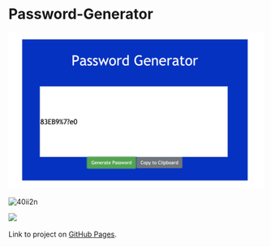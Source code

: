 # Password-Generator

![](images/screenShot.png)

<!-- <img src="images/screenShot.png"> -->

![40ii2n](https://user-images.githubusercontent.com/53204226/81325985-5ec86500-9056-11ea-9348-03199b20dcbd.gif)

<img src="https://user-images.githubusercontent.com/53204226/81325985-5ec86500-9056-11ea-9348-03199b20dcbd.gif" width="50%">


Link to project on [GitHub Pages](https://rosebourn.github.io/Password-Generator/).
